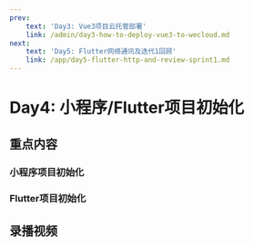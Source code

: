 ```yaml
---
prev:
    text: 'Day3: Vue3项目云托管部署'
    link: /admin/day3-how-to-deploy-vue3-to-wecloud.md
next:
    text: 'Day5: Flutter网络通讯及迭代1回顾'
    link: /app/day5-flutter-http-and-review-sprint1.md
---
```


# Day4: 小程序/Flutter项目初始化

## 重点内容

### 小程序项目初始化

### Flutter项目初始化


## 录播视频

<Bili src="//player.bilibili.com/player.html?bvid=BV1Kg411A7Ho&page=1"/>
